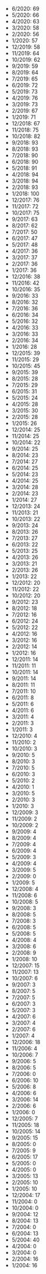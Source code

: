 *  6/2020: 69
*  5/2020: 66
*  4/2020: 63
*  3/2020: 58
*  2/2020: 56
*  1/2020: 57
*  12/2019: 58
*  11/2019: 64
*  10/2019: 62
*  9/2019: 59
*  8/2019: 64
*  7/2019: 65
*  6/2019: 72
*  5/2019: 73
*  4/2019: 76
*  3/2019: 73
*  2/2019: 67
*  1/2019: 71
*  12/2018: 67
*  11/2018: 75
*  10/2018: 82
*  9/2018: 93
*  8/2018: 93
*  7/2018: 90
*  6/2018: 90
*  5/2018: 91
*  4/2018: 94
*  3/2018: 94
*  2/2018: 93
*  1/2018: 100
*  12/2017: 76
*  11/2017: 72
*  10/2017: 75
*  9/2017: 63
*  8/2017: 62
*  7/2017: 50
*  6/2017: 47
*  5/2017: 48
*  4/2017: 36
*  3/2017: 37
*  2/2017: 36
*  1/2017: 36
*  12/2016: 38
*  11/2016: 42
*  10/2016: 35
*  9/2016: 33
*  8/2016: 32
*  7/2016: 36
*  6/2016: 34
*  5/2016: 32
*  4/2016: 33
*  3/2016: 33
*  2/2016: 34
*  1/2016: 28
*  12/2015: 39
*  11/2015: 29
*  10/2015: 45
*  9/2015: 39
*  8/2015: 28
*  7/2015: 29
*  6/2015: 31
*  5/2015: 24
*  4/2015: 28
*  3/2015: 30
*  2/2015: 28
*  1/2015: 26
*  12/2014: 25
*  11/2014: 25
*  10/2014: 22
*  9/2014: 25
*  8/2014: 23
*  7/2014: 27
*  6/2014: 25
*  5/2014: 23
*  4/2014: 25
*  3/2014: 28
*  2/2014: 23
*  1/2014: 27
*  12/2013: 24
*  11/2013: 21
*  10/2013: 22
*  9/2013: 24
*  8/2013: 26
*  7/2013: 27
*  6/2013: 22
*  5/2013: 25
*  4/2013: 26
*  3/2013: 21
*  2/2013: 26
*  1/2013: 22
*  12/2012: 20
*  11/2012: 22
*  10/2012: 20
*  9/2012: 23
*  8/2012: 18
*  7/2012: 16
*  6/2012: 24
*  5/2012: 22
*  4/2012: 16
*  3/2012: 16
*  2/2012: 14
*  1/2012: 16
*  12/2011: 14
*  11/2011: 11
*  10/2011: 14
*  9/2011: 14
*  8/2011: 11
*  7/2011: 10
*  6/2011: 8
*  5/2011: 6
*  4/2011: 6
*  3/2011: 4
*  2/2011: 3
*  1/2011: 3
*  12/2010: 4
*  11/2010: 2
*  10/2010: 3
*  9/2010: 5
*  8/2010: 3
*  7/2010: 5
*  6/2010: 3
*  5/2010: 2
*  4/2010: 1
*  3/2010: 5
*  2/2010: 3
*  1/2010: 3
*  12/2009: 3
*  11/2009: 2
*  10/2009: 2
*  9/2009: 4
*  8/2009: 4
*  7/2009: 4
*  6/2009: 4
*  5/2009: 3
*  4/2009: 4
*  3/2009: 5
*  2/2009: 0
*  1/2009: 5
*  12/2008: 4
*  11/2008: 6
*  10/2008: 5
*  9/2008: 3
*  8/2008: 5
*  7/2008: 3
*  6/2008: 5
*  5/2008: 5
*  4/2008: 4
*  3/2008: 6
*  2/2008: 9
*  1/2008: 10
*  12/2007: 15
*  11/2007: 13
*  10/2007: 6
*  9/2007: 3
*  8/2007: 5
*  7/2007: 5
*  6/2007: 3
*  5/2007: 3
*  4/2007: 6
*  3/2007: 4
*  2/2007: 6
*  1/2007: 4
*  12/2006: 18
*  11/2006: 4
*  10/2006: 7
*  9/2006: 5
*  8/2006: 5
*  7/2006: 0
*  6/2006: 10
*  5/2006: 8
*  4/2006: 6
*  3/2006: 14
*  2/2006: 6
*  1/2006: 0
*  12/2005: 7
*  11/2005: 18
*  10/2005: 14
*  9/2005: 15
*  8/2005: 0
*  7/2005: 9
*  6/2005: 17
*  5/2005: 0
*  4/2005: 0
*  3/2005: 13
*  2/2005: 10
*  1/2005: 10
*  12/2004: 17
*  11/2004: 0
*  10/2004: 0
*  9/2004: 12
*  8/2004: 13
*  7/2004: 0
*  6/2004: 13
*  5/2004: 40
*  4/2004: 0
*  3/2004: 0
*  2/2004: 16
*  1/2004: 16